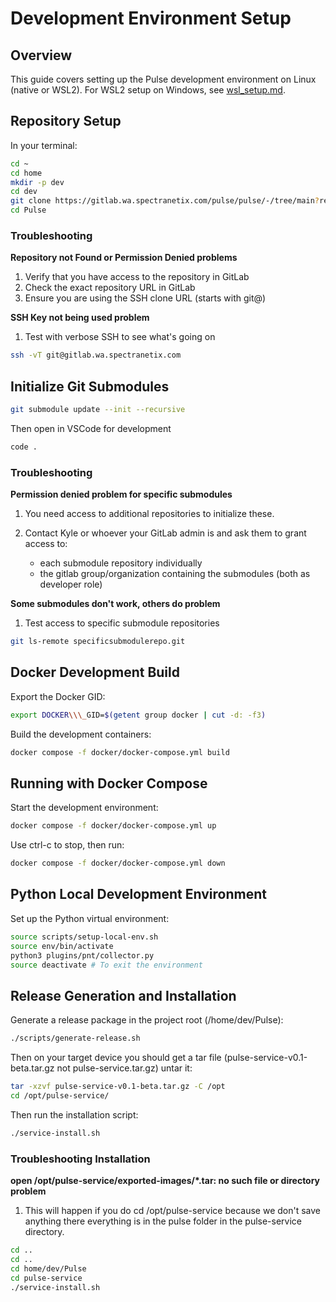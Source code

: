 # Development Environment Setup

## Overview

This guide covers setting up the Pulse development environment on Linux (native or WSL2). For WSL2 setup on Windows, see [wsl\_setup.md](wsl_setup.md).

## Repository Setup

In your terminal:

```bash
cd ~
cd home
mkdir -p dev
cd dev
git clone https://gitlab.wa.spectranetix.com/pulse/pulse/-/tree/main?ref\\\_type=heads Pulse
cd Pulse
```

### Troubleshooting

**Repository not Found or Permission Denied problems**

1. Verify that you have access to the repository in GitLab
2. Check the exact repository URL in GitLab
3. Ensure you are using the SSH clone URL (starts with git@)

**SSH Key not being used problem**

1. Test with verbose SSH to see what's going on

```bash
ssh -vT git@gitlab.wa.spectranetix.com
```

## Initialize Git Submodules

```bash
git submodule update --init --recursive
```

Then open in VSCode for development

```bash
code .
```

### Troubleshooting

**Permission denied problem for specific submodules**

1. You need access to additional repositories to initialize these.
2. Contact Kyle or whoever your GitLab admin is and ask them to grant access to:

   * each submodule repository individually
   * the gitlab group/organization containing the submodules (both as developer role)

**Some submodules don't work, others do problem**

1. Test access to specific submodule repositories

```bash
git ls-remote specificsubmodulerepo.git
```

## Docker Development Build

Export the Docker GID:

```bash
export DOCKER\\\_GID=$(getent group docker | cut -d: -f3)
```

Build the development containers:

```bash
docker compose -f docker/docker-compose.yml build
```

## Running with Docker Compose

Start the development environment:

```bash
docker compose -f docker/docker-compose.yml up
```

Use ctrl-c to stop, then run:

```bash
docker compose -f docker/docker-compose.yml down
```

## Python Local Development Environment

Set up the Python virtual environment:

```bash
source scripts/setup-local-env.sh
source env/bin/activate
python3 plugins/pnt/collector.py
source deactivate # To exit the environment
```

## Release Generation and Installation

Generate a release package in the project root (/home/dev/Pulse):

```bash
./scripts/generate-release.sh
```

Then on your target device you should get a tar file (pulse-service-v0.1-beta.tar.gz not pulse-service.tar.gz) untar it:

```bash
tar -xzvf pulse-service-v0.1-beta.tar.gz -C /opt
cd /opt/pulse-service/
```

Then run the installation script:

```bash
./service-install.sh
```

### Troubleshooting Installation

**open /opt/pulse-service/exported-images/\*.tar: no such file or directory problem**

1. This will happen if you do cd /opt/pulse-service because we don't save anything there everything is in the pulse folder in the pulse-service directory.

```bash
cd ..
cd ..
cd home/dev/Pulse
cd pulse-service
./service-install.sh
```


